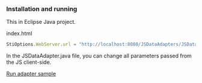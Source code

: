 ### Installation and running
This in Eclipse Java project.

index.html
```js
StiOptions.WebServer.url = "http://localhost:8080/JSDataAdapters/JSDataAdapter/";
```

In the JSDataAdapter.java file, you can change all parameters passed from the JS client-side.

[Run adapter sample](https://github.com/stimulsoft/Samples-JS/tree/master/Java/01.%20Data%20Adapter)